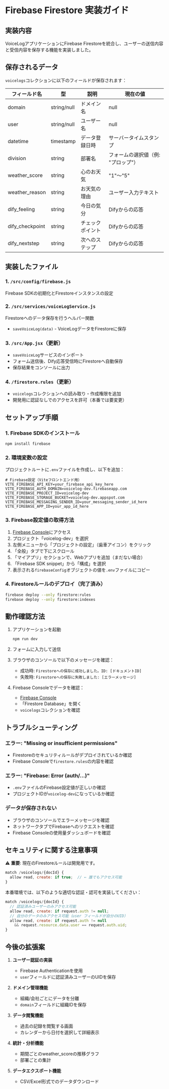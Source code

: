 # Firebase Firestore 実装ガイド

## 実装内容

VoiceLogアプリケーションにFirebase Firestoreを統合し、ユーザーの送信内容と受信内容を保存する機能を実装しました。

## 保存されるデータ

`voicelogs`コレクションに以下のフィールドが保存されます：

| フィールド名 | 型 | 説明 | 現在の値 |
|------------|------|------|---------|
| domain | string/null | ドメイン名 | null |
| user | string/null | ユーザー名 | null |
| datetime | timestamp | データ登録日時 | サーバータイムスタンプ |
| division | string | 部署名 | フォームの選択値（例: "プロップ"） |
| weather_score | string | 心のお天気 | "1"〜"5" |
| weather_reason | string | お天気の理由 | ユーザー入力テキスト |
| dify_feeling | string | 今日の気分 | Difyからの応答 |
| dify_checkpoint | string | チェックポイント | Difyからの応答 |
| dify_nextstep | string | 次へのステップ | Difyからの応答 |

## 実装したファイル

### 1. `/src/config/firebase.js`
Firebase SDKの初期化とFirestoreインスタンスの設定

### 2. `/src/services/voiceLogService.js`
Firestoreへのデータ保存を行うヘルパー関数
- `saveVoiceLog(data)` - VoiceLogデータをFirestoreに保存

### 3. `/src/App.jsx`（更新）
- `saveVoiceLog`サービスのインポート
- フォーム送信後、Dify応答受信時にFirestoreへ自動保存
- 保存結果をコンソールに出力

### 4. `/firestore.rules`（更新）
- `voicelogs`コレクションへの読み取り・作成権限を追加
- 開発用に認証なしでのアクセスを許可（本番では要変更）

## セットアップ手順

### 1. Firebase SDKのインストール
```bash
npm install firebase
```

### 2. 環境変数の設定

プロジェクトルートに`.env`ファイルを作成し、以下を追加：

```env
# Firebase設定（Viteフロントエンド用）
VITE_FIREBASE_API_KEY=your_firebase_api_key_here
VITE_FIREBASE_AUTH_DOMAIN=voicelog-dev.firebaseapp.com
VITE_FIREBASE_PROJECT_ID=voicelog-dev
VITE_FIREBASE_STORAGE_BUCKET=voicelog-dev.appspot.com
VITE_FIREBASE_MESSAGING_SENDER_ID=your_messaging_sender_id_here
VITE_FIREBASE_APP_ID=your_app_id_here
```

### 3. Firebase設定値の取得方法

1. [Firebase Console](https://console.firebase.google.com/)にアクセス
2. プロジェクト「voicelog-dev」を選択
3. 左側メニューから「プロジェクトの設定」（歯車アイコン）をクリック
4. 「全般」タブで下にスクロール
5. 「マイアプリ」セクションで、Webアプリを追加（まだない場合）
6. 「Firebase SDK snippet」から「構成」を選択
7. 表示される`firebaseConfig`オブジェクトの値を`.env`ファイルにコピー

### 4. Firestoreルールのデプロイ（完了済み）

```bash
firebase deploy --only firestore:rules
firebase deploy --only firestore:indexes
```

## 動作確認方法

1. アプリケーションを起動
   ```bash
   npm run dev
   ```

2. フォームに入力して送信

3. ブラウザのコンソールで以下のメッセージを確認：
   - 成功時: `Firestoreへの保存に成功しました。ID: [ドキュメントID]`
   - 失敗時: `Firestoreへの保存に失敗しました: [エラーメッセージ]`

4. Firebase Consoleでデータを確認：
   - [Firebase Console](https://console.firebase.google.com/project/voicelog-dev/firestore)
   - 「Firestore Database」を開く
   - `voicelogs`コレクションを確認

## トラブルシューティング

### エラー: "Missing or insufficient permissions"
- Firestoreのセキュリティルールがデプロイされているか確認
- Firebase Consoleで`firestore.rules`の内容を確認

### エラー: "Firebase: Error (auth/...)"
- `.env`ファイルのFirebase設定値が正しいか確認
- プロジェクトIDが`voicelog-dev`になっているか確認

### データが保存されない
- ブラウザのコンソールでエラーメッセージを確認
- ネットワークタブでFirebaseへのリクエストを確認
- Firebase Consoleの使用量ダッシュボードを確認

## セキュリティに関する注意事項

⚠️ **重要**: 現在のFirestoreルールは開発用です。

```javascript
match /voicelogs/{docId} {
  allow read, create: if true;  // ← 誰でもアクセス可能
}
```

本番環境では、以下のような適切な認証・認可を実装してください：

```javascript
match /voicelogs/{docId} {
  // 認証済みユーザーのみアクセス可能
  allow read, create: if request.auth != null;
  // 自分のデータのみアクセス可能（user フィールドが自分のUID）
  allow read, create: if request.auth != null 
    && request.resource.data.user == request.auth.uid;
}
```

## 今後の拡張案

1. **ユーザー認証の実装**
   - Firebase Authenticationを使用
   - `user`フィールドに認証済みユーザーのUIDを保存

2. **ドメイン管理機能**
   - 組織/会社ごとにデータを分離
   - `domain`フィールドに組織IDを保存

3. **データ閲覧機能**
   - 過去の記録を閲覧する画面
   - カレンダーから日付を選択して詳細表示

4. **統計・分析機能**
   - 期間ごとのweather_scoreの推移グラフ
   - 部署ごとの集計

5. **データエクスポート機能**
   - CSV/Excel形式でのデータダウンロード


